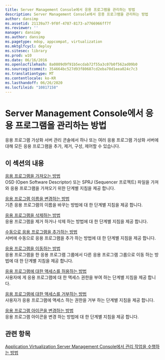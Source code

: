 ```yaml
---
title: Server Management Console에서 응용 프로그램을 관리하는 방법
description: Server Management Console에서 응용 프로그램을 관리하는 방법
author: dansimp
ms.assetid: 21139a77-9f0f-4787-8173-a7766966ff7f
ms.reviewer: ''
manager: dansimp
ms.author: dansimp
ms.pagetype: mdop, appcompat, virtualization
ms.mktglfcycl: deploy
ms.sitesec: library
ms.prod: w10
ms.date: 06/16/2016
ms.openlocfilehash: 8a0809d9f91b5ecdab72f55a3c07b0f562ad09b0
ms.sourcegitcommit: 354664bc527d93f80687cd2eba70d1eea024c7c3
ms.translationtype: MT
ms.contentlocale: ko-KR
ms.lasthandoff: 06/26/2020
ms.locfileid: "10817158"
---
```

# Server Management Console에서 응용 프로그램을 관리하는 방법


응용 프로그램 가상화 서버 관리 콘솔에서 하나 또는 여러 응용 프로그램 가상화 서버에 대해 모든 응용 프로그램을 추가, 제거, 구성, 제어할 수 있습니다.

## 이 섹션의 내용


<a href="" id="how-to-import-an-application"></a>[응용 프로그램을 가져오는 방법](how-to-import-an-applicationserver.md)  
OSD (Open Software Descriptor) 또는 SPRJ (Sequencer 프로젝트) 파일을 가져와 응용 프로그램을 가져오기 위한 단계별 지침을 제공 합니다.

<a href="" id="how-to-rename-an-application"></a>[응용 프로그램 이름을 변경하는 방법](how-to-rename-an-application.md)  
기존 응용 프로그램의 이름을 바꾸는 방법에 대 한 단계별 지침을 제공 합니다.

<a href="" id="how-to-delete-an-application"></a>[응용 프로그램을 삭제하는 방법](how-to-delete-an-application-server.md)  
응용 프로그램을 제거 하거나 삭제 하는 방법에 대 한 단계별 지침을 제공 합니다.

<a href="" id="how-to-manually-add-an-application"></a>[수동으로 응용 프로그램을 추가하는 방법](how-to-manually-add-an-application.md)  
서버에 수동으로 응용 프로그램을 추가 하는 방법에 대 한 단계별 지침을 제공 합니다.

<a href="" id="how-to-move-an-application"></a>[응용 프로그램을 이동하는 방법](how-to-move-an-application.md)  
응용 프로그램을 한 응용 프로그램 그룹에서 다른 응용 프로그램 그룹으로 이동 하는 방법에 대 한 단계별 지침을 제공 합니다.

<a href="" id="how-to-grant-access-to-an-application"></a>[응용 프로그램에 대한 액세스를 허용하는 방법](how-to-grant-access-to-an-application.md)  
사용자에 게 응용 프로그램에 대 한 액세스 권한을 부여 하는 단계별 지침을 제공 합니다.

<a href="" id="how-to-deny-access-to-an-application"></a>[응용 프로그램에 대한 액세스를 거부하는 방법](how-to-deny-access-to-an-application.md)  
사용자가 응용 프로그램에 액세스 하는 권한을 거부 하는 단계별 지침을 제공 합니다.

<a href="" id="how-to-change-an-application-icon"></a>[응용 프로그램 아이콘을 변경하는 방법](how-to-change-an-application-iconserver.md)  
응용 프로그램 아이콘을 변경 하는 방법에 대 한 단계별 지침을 제공 합니다.

## 관련 항목


[Application Virtualization Server Management Console에서 관리 작업을 수행하는 방법](how-to-perform-administrative-tasks-in-the-application-virtualization-server-management-console.md)

 

 





